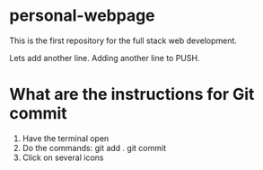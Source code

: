 # personal-webpage
This is the first repository for the full stack web development. 

Lets add another line. 
Adding another line to PUSH. 

# What are the instructions for Git commit

1. Have the terminal open 
2. Do the commands:
    git add .
    git commit 
3. Click on several icons 